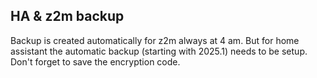 ## HA & z2m backup
Backup is created automatically for z2m always at 4 am. But for home assistant the automatic backup (starting with 2025.1) needs to be setup. Don't forget to save the encryption code.